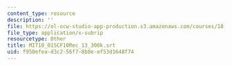 ```yaml
---
content_type: resource
description: ''
file: https://ol-ocw-studio-app-production.s3.amazonaws.com/courses/18-01sc-single-variable-calculus-fall-2010/f950efead3c256f78b8eef53d1648f74_MIT18_01SCF10Rec_13_300k.vtt
file_type: application/x-subrip
resourcetype: Other
title: MIT18_01SCF10Rec_13_300k.srt
uid: f950efea-d3c2-56f7-8b8e-ef53d1648f74
---
```

